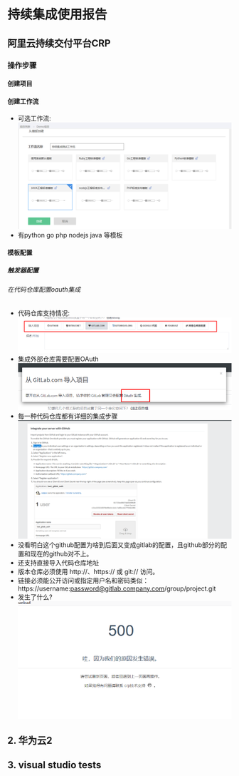# 持续集成使用报告

## 阿里云持续交付平台CRP

### 操作步骤

#### 创建项目

#### 创建工作流
- 可选工作流:
![Image text](./report/jpg/创建工作流.png)
- 有python go php nodejs java 等模板

#### 模板配置

##### 触发器配置

###### 在代码仓库配置oauth集成
- 代码仓库支持情况:
![Image text](./report/jpg/git.png)
- 集成外部仓库需要配置OAuth
![Image text](./report/jpg/OAuth1.png)
- 每一种代码仓库都有详细的集成步骤
![Image text](./report/jpg/OAuth2.png)
- 没看明白这个github配置为啥到后面又变成gitlab的配置，且github部分的配置和现在的github对不上。
- 还支持直接导入代码仓库地址
- 版本仓库必须使用 http://、https:// 或 git:// 访问。
- 链接必须能公开访问或指定用户名和密码类似：https://username:password@gitlab.company.com/group/project.git
- 发生了什么?
![Image text](./report/jpg/500.png)
## 2. 华为云2


## 3. visual studio tests